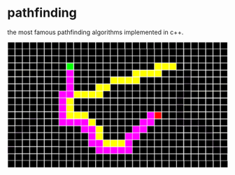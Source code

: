 # pathfinding
the most famous pathfinding algorithms implemented in c++.

![This is an image](https://raw.githubusercontent.com/sababot/pathfinding/master/images/pathfinding.png)
